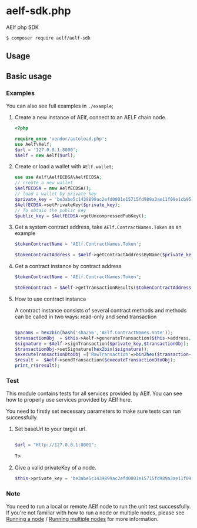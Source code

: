 # aelf-sdk.php
AElf php SDK

```lang=bash
$ composer require aelf/aelf-sdk
```

## Usage

## Basic usage

### Examples

You can also see full examples in `./example`;

1. Create a new instance of AElf, connect to an AELF chain node.
    ```php
	<?php

	require_once 'vendor/autoload.php';
	use Aelf\Aelf;
	$url = '127.0.0.1:8000';
	$Aelf = new Aelf($url);
    ```
2. Create or load a wallet with `AElf.wallet`;

    ```php
    use use Aelf\AelfECDSA\AelfECDSA;
    // create a new wallet
    $AelfECDSA = new AelfECDSA();
    // load a wallet by private key
    $private_key = 'be3abe5c1439899ac2efd0001e15715fd989a3ae11f09e1cb95d320cd4993e2a';
    $AelfECDSA->setPrivateKey($private_key);
    // To obtain the public key
    $public_key = $AelfECDSA->getUncompressedPubKey();
    ```
3. Get a system contract address, take `AElf.ContractNames.Token` as an example
    ```php
	$tokenContractName = 'AElf.ContractNames.Token';
    
    $tokenContractAddress = $Aelf->getContractAddressByName($private_key,hex2bin(hash('sha256',$tokenContractName)));
    ```
4. Get a contract instance by contract address
    ```php
	$tokenContractName = 'AElf.ContractNames.Token';
    
    $tokenContract = $Aelf->getTransactionResults($tokenContractAddress);
    ```
5. How to use contract instance

    A contract instance consists of several contract methods and methods can be called in two ways: read-only and send transaction
    ```php

  	$params = hex2bin(hash('sha256','AElf.ContractNames.Vote'));
    $transactionObj  = $this->Aelf->generateTransaction($this->address,$Aelf->getGenesisContractAddress(),'GetContractAddressByName',$params);
	$signature = $Aelf->signTransaction($private_key,$transactionObj);
	$transactionObj->setSignature(hex2bin($signature));
    $executeTransactionDtoObj =['RawTransaction'=>bin2hex($transaction->serializeToString())];
    $result =  $Aelf->sendTransaction($executeTransactionDtoObj);
    print_r($result);
    ```

### Test

This module contains tests for all services provided by AElf. You can see how to properly use services provided by AElf here.

You need to firstly set necessary parameters to make sure tests can run successfully.

1. Set baseUrl to your target url.

   
   ```php

   $url = "Http://127.0.0.1:8001";
   ```
   ?>

2. Give a valid privateKey of a node.

   ```php
   $this->private_key = 'be3abe5c1439899ac2efd0001e15715fd989a3ae11f09e1cb95d320cd4993e2a';
   ```

### Note

You need to run a local or remote AElf node to run the unit test successfully. If you're not familiar with how to run a node or multiple nodes, please see [Running a node](https://docs.aelf.io/v/dev/main/main/run-node) / [Running multiple nodes](https://docs.aelf.io/v/dev/main/main/multi-nodes) for more information.